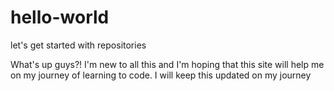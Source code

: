 # hello-world
let's get started with repositories



What's up guys?! 
I'm new to all this and I'm hoping that this site will help me on my journey of learning to code. 
I will keep this updated on my journey
